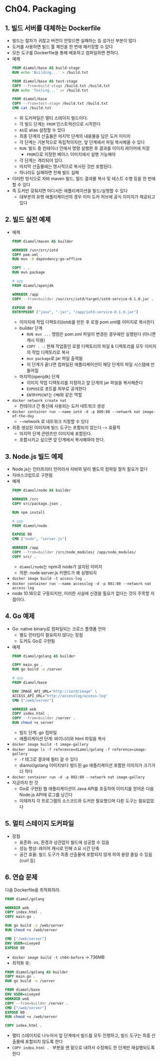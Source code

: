 # Ch04. Packaging

## 1. 빌드 서버를 대체하는 Dockerfile
* 빌드는 절차가 귀찮고 버전이 안맞으면 실패하는 등 성가신 부분이 많다
* 도커를 사용하면 빌드 툴 체인을 한 번에 패키징할 수 있다
* 모든 도구를 Dockerfile을 통해 배포하고 컴파일하면 편하다.
* 예제
    ```dockerfile
    FROM diamol/base AS build-stage
    RUN echo 'Building...' > /build.txt
    
    FROM diamol/base AS test-stage
    COPY --from=build-stage /build.txt /build.txt
    RUN echo 'Testing...' >> /build.txt
    
    FROM diamol/base
    COPY --from=test-stage /build.txt /build.txt
    CMD cat /build.txt
    ```
  * 위 도커파일은 멀티 스테이지 빌드이다.
  * 각 빌드 단계는 `FROM` 인스트럭션으로 시작한다
  * `AS`로 alias 설정할 수 있다
  * 최종 단계의 산출물은 마지막 단계의 내용물을 담은 도커 이미지
  * 각 단계는 기본적으로 독립적이지만, 앞 단계에서 파일 복사해올 수 있다
  * `RUN`: 빌드 중 컨테이너 안에서 명령 실행한 후 결과를 이미지 레이어에 저장
    * `FROM`으로 지정한 베이스 이미지에서 실행 가능해야
  * 각 단계는 격리되어 있다.
  * 마지막 산출물에는 명시적으로 복사된 것만 포함된다.
  * 하나라도 실패하면 전체 빌드 실패
* 이러한 방식으로 자바 maven 빌드, 빌드 결과물 복사 및 테스트 수행 등을 한 번에 할 수 있다
* 즉 도커만 갖춰지면 어디서든 애플리케이션을 빌드/실행할 수 있다
  * 대부분의 유명 애플리케이션의 경우 이미 도커 허브에 공식 이미지가 제공되고 있다

## 2. 빌드 실전 예제
* 예제
    ```dockerfile
    FROM diamol/maven AS builder
    
    WORKDIR /usr/src/iotd
    COPY pom.xml .
    RUN mvn -B dependency:go-offline
    
    COPY . .
    RUN mvn package
    
    # app
    FROM diamol/openjdk
    
    WORKDIR /app
    COPY --from=builder /usr/src/iotd/target/iotd-service-0.1.0.jar .
    
    EXPOSE 80
    ENTRYPOINT ["java", "-jar", "/app/iotd-service-0.1.0.jar"]
    ```
  * 이미지에 작업 디렉토리(iotd)를 만든 후 로컬 pom.xml를 이미지로 복사한다
  * builder 단계
    * `RUN mvn ...` 명령은 pom.xml 파일이 변경된 경우에만 실행된다 (아니면 캐시 이용)
    * `COPY . .`: 현재 작업중인 로컬 디렉토리의 파일 & 디렉토리를 모두 이미지의 작업 디렉토리로 복사
    * `mvn package`로 jar 파일 출력됨
    * 이 단계가 끝나면 컴파일된 애플리케이션이 해당 단계의 파일 시스템에 만들어짐
  * 마지막(openjdk) 단계
    * 이미지 작업 디렉토리를 지정하고 앞 단계의 jar 파일을 복사해준다
    * `EXPOSE`로 포트를 외부로 공개한다
    * `ENTRYPOINT`는 `CMD`와 같은 역할
* `docker network create nat`
  * 컨테이너 간 통신에 사용되는 도커 네트워크 생성
* `docker container run --name
  iotd -d -p 800:80 --network nat image-of-the-day`
  * --network 로 네트워크 지정할 수 있다
* 최종 생성된 이미지에 빌드 도구는 포함되지 않는다 -> 효율적
  * 마지막 단계 콘텐츠만 이미지에 포함된다.
  * 포함시키고 싶으면 앞 단계에서 복사해와야 한다.

## 3. Node.js 빌드 예제
* Node.js는 인터프리터 언어라서 자바와 달리 별도의 컴파일 절차 필요가 없다
* 자바스크립트로 구현됨
* 예제
  ```dockerfile
  FROM diamol/node AS builder
  
  WORKDIR /src
  COPY src/package.json .
  
  RUN npm install
  
  # app
  FROM diamol/node
  
  EXPOSE 80
  CMD ["node", "server.js"]
  
  WORKDIR /app
  COPY --from=builder /src/node_modules/ /app/node_modules/
  COPY src/ .
  ```
  * `diamol/node`는 npm과 node가 설치된 이미지
  * 의문: node server.js 커맨드가 왜 실행되지
* `docker image build -t access-log .`
* `docker container run --name accesslog -d -p 801:80 --network nat access-log`
* node 10.16으로 구동되지만, 이러한 사실에 신경쓸 필요가 없다는 것이 주목할 지점이다.

## 4. Go 예제
* Go: native binary로 컴파일되는 크로스 플랫폼 언어
  * 별도 런타임이 필요하지 않다는 장점
  * 도커도 Go로 구현됨
* 예제
  ```dockerfile
  FROM diamol/golang AS builder
  
  COPY main.go .
  RUN go build -o /server
  
  # app
  FROM diamol/base
  
  ENV IMAGE_API_URL="http://iotd/image" \
  ACCESS_API_URL="http://accesslog/access-log"
  CMD ["/web/server"]
  
  WORKDIR web
  COPY index.html .
  COPY --from=builder /server .
  RUN chmod +x server
  ```
  * 빌드 단계: go 컴파일
  * 애플리케이션 단계: 바이너리와 html 파일을 복사
* `docker image build -t image-gallery`
* `docker image ls -f reference=diamol/golang -f reference=image-gallery`
  * `-f` 태그로 결과에 필터 걸 수 있다
  * diamol/golang 이미지보다 빌드된 go 애플리케이션 포함한 이미지가 크기가 더 작다
* `docker container run -d -p 802:80 --network nat image-gallery`
* 지금까지 한 것
  * Go로 구현된 웹 애플리케이션이 Java API를 호출하여 이미지를 얻어온 다음 Node.js API에 로그를 남긴다
  * 이때까지 각 프로그램의 소스코드와 도커만 필요했으며 다른 도구는 필요없었다

## 5. 멀티 스테이지 도커파일
* 장점
  * 표준화: os, 환경과 상관없이 빌드에 성공할 수 있음
  * 성능 향상: 레이어 캐시로 인해 소요 시간 단축
  * 공간 효율: 빌드 도구가 최종 산출물에 포함되지 않게 하여 용량 줄일 수 있음 (curl 등)

## 6. 연습 문제
다음 Dockerfile을 최적화하라.
```dockerfile
FROM diamol/golang

WORKDIR web
COPY index.html .
COPY main.go .

RUN go build -o /web/server
RUN chmod +x /web/server

CMD ["/web/server"]
ENV USER=sixeyed
EXPOSE 80
```

* `docker image build -t ch04-before` -> 736MB
* 최적화 후:


```dockerfile
FROM diamol/golang AS builder
COPY main.go .
RUN go build -o /server

FROM diamol/base
ENV USER=sixeyed
WORKDIR web
COPY --from=builder /server .
CMD ["/web/server"]
EXPOSE 80
RUN chmod +x /web/server

COPY index.html .
```
* 멀티 스테이지로 나누어서 앞 단계에서 빌드를 모두 진행하고, 빌드 도구는 최종 산출물에 포함되지 않도록 한다
* `COPY index.html . ` 부분을 맨 밑으로 내려서 수정해도 한 단계만 재실행되도록 한다


